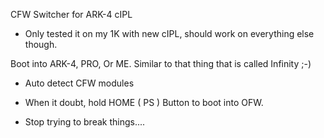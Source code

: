 CFW Switcher for ARK-4 cIPL

* Only tested it on my 1K with new cIPL, should work on everything else though.

Boot into ARK-4, PRO, Or ME. Similar to that thing that is called Infinity ;-)

* Auto detect CFW modules

* When it doubt, hold HOME ( PS ) Button to boot into OFW.

* Stop trying to break things....